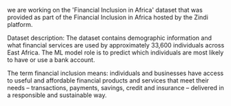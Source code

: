 we are working on the 'Financial Inclusion in Africa' dataset that was provided as part of the Financial Inclusion in Africa hosted by the Zindi platform.

Dataset description: The dataset contains demographic information and what financial services are used by approximately 33,600 individuals across East Africa. The ML model role is to predict which individuals are most likely to have or use a bank account.

The term financial inclusion means:  individuals and businesses have access to useful and affordable financial products and services that meet their needs – transactions, payments, savings, credit and insurance – delivered in a responsible and sustainable way.

